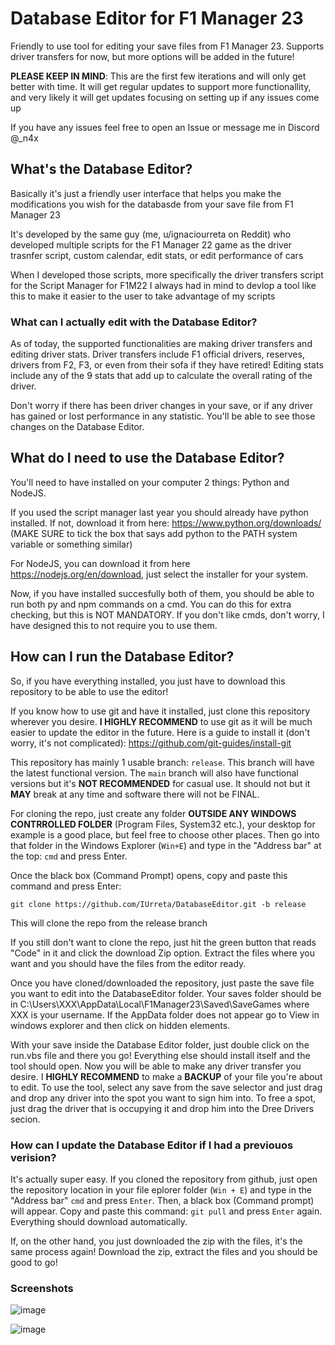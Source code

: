 # Database Editor for F1 Manager 23 #
Friendly to use tool for editing your save files from F1 Manager 23. Supports driver transfers for now, but more options will be added in the future!

**PLEASE KEEP IN MIND**: This are the first few iterations and will only get better with time. It will get regular updates to support more functionallity, and very likely it will get 
updates focusing on setting up if any issues come up

If you have any issues feel free to open an Issue or message me in Discord @_n4x

## What's the Database Editor? ##
Basically it's just a friendly user interface that helps you make the modifications you wish for the databasde from your save file from F1 Manager 23

It's developed by the same guy (me, u/ignaciourreta on Reddit) who developed multiple scripts for the F1 Manager 22 game as the driver trasnfer script, custom calendar, edit stats, or edit performance of cars

When I developed those scripts, more specifically the driver transfers script for the Script Manager for F1M22 I always had in mind to devlop a tool like this to make it easier to the user to take advantage of my scripts

### What can I actually edit with the Database Editor? ###

As of today, the supported functionalities are making driver transfers and editing driver stats. Driver transfers include F1 official drivers, reserves, drivers from F2, F3, or even from their sofa if they have retired! Editing stats include any of the 9 stats that add up to calculate the overall rating of the driver. 

Don't worry if there has been driver changes in your save, or if any driver has gained or lost performance in any statistic. You'll be able to see those changes on the Database Editor.

## What do I need to use the Database Editor? ##
You'll need to have installed on your computer 2 things: Python and NodeJS.

If you used the script manager last year you should already have python installed. If not, download it from here: https://www.python.org/downloads/ (MAKE SURE to tick the box that says add python to the PATH system variable or something similar)

For NodeJS, you can download it from here https://nodejs.org/en/download, just select the installer for your system. 

Now, if you have installed succesfully both of them, you should be able to run both py and npm commands on a cmd. You can do this for extra checking, but this is NOT MANDATORY.
If you don't like cmds, don't worry, I have designed this to not require you to use them. 

## How can I run the Database Editor? ##
So, if you have everything installed, you just have to download this repository to be able to use the editor!

If you know how to use git and have it installed, just clone this repository wherever you desire.
**I HIGHLY RECOMMEND** to use git as it will be much easier to update the editor in the future. Here is a guide to install it (don't worry, it's not complicated): https://github.com/git-guides/install-git

This repository has mainly 1 usable branch: `release`. This branch will have the latest functional version. The `main` branch will also have functional versions but it's **NOT RECOMMENDED** for casual use. It should not but it **MAY** break at any time and software there will not be FINAL.


For cloning the repo, just create any folder **OUTSIDE ANY WINDOWS CONTRROLLED FOLDER** (Program Files, System32 etc.), your desktop for example is a good place, but feel free to choose
other places. Then go into that folder in the Windows Explorer (`Win+E`) and type in the "Address bar" at the top: `cmd` and press Enter.

Once the black box (Command Prompt) opens, copy and paste this command and press Enter:

`git clone https://github.com/IUrreta/DatabaseEditor.git -b release`

This will clone the repo from the release branch

If you still don't want to clone the repo, just hit the green button that reads "Code" in it and click the download Zip option. Extract the files where you want and you should have the files from the editor ready.

Once you have cloned/downloaded the repository, just paste the save file you want to edit into the DatabaseEditor folder. Your saves folder should be in C:\Users\XXX\AppData\Local\F1Manager23\Saved\SaveGames where XXX is your username. If the AppData folder does not appear go to View in windows explorer and then click on hidden elements.

With your save inside the Database Editor folder, just double click on the run.vbs file and there you go! Everything else should install itself and the tool should open. Now you will be able to 
make any driver transfer you desire. I **HIGHLY RECOMMEND** to make a **BACKUP** of your file you're about to edit. To use the tool, select any save from the save selector and just drag and drop any driver into the spot you want to sign him into. To free a spot, just drag the driver that is occupying it and drop him into the Dree Drivers secion.

### How can I update the Database Editor if I had a previouos verision? ###

It's actually super easy. If you cloned the repository from github, just open the repository location in your file eplorer folder (`Win + E`) and type in the "Address bar" `cmd` and press `Enter`. Then, a black box (Command prompt) will appear. Copy and paste this command: `git pull` and press `Enter` again. Everything should download automatically. 

If, on the other hand, you just downloaded the zip with the files, it's the same process again! Download the zip, extract the files and you should be good to go!


### Screenshots ###

![image](https://github.com/IUrreta/DatabaseEditor/assets/95303008/617085b7-4823-495d-bdbd-75df04a57847)

![image](https://github.com/IUrreta/DatabaseEditor/assets/95303008/16039739-bc40-481f-8371-efb9b4770778)


